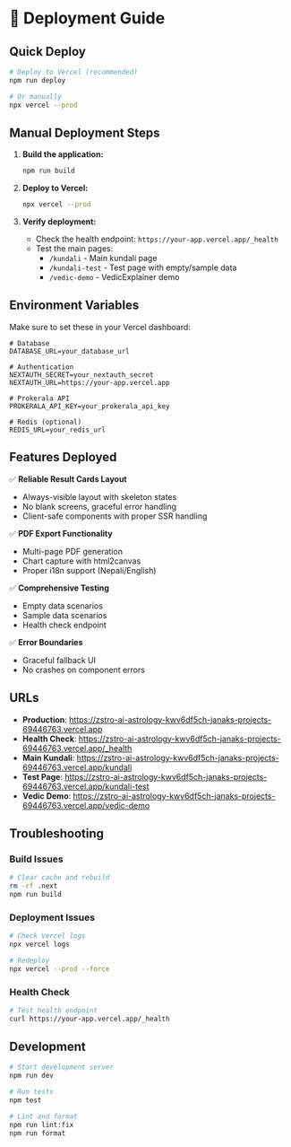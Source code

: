 # 🚀 Deployment Guide

## Quick Deploy

```bash
# Deploy to Vercel (recommended)
npm run deploy

# Or manually
npx vercel --prod
```

## Manual Deployment Steps

1. **Build the application:**
   ```bash
   npm run build
   ```

2. **Deploy to Vercel:**
   ```bash
   npx vercel --prod
   ```

3. **Verify deployment:**
   - Check the health endpoint: `https://your-app.vercel.app/_health`
   - Test the main pages:
     - `/kundali` - Main kundali page
     - `/kundali-test` - Test page with empty/sample data
     - `/vedic-demo` - VedicExplainer demo

## Environment Variables

Make sure to set these in your Vercel dashboard:

```env
# Database
DATABASE_URL=your_database_url

# Authentication
NEXTAUTH_SECRET=your_nextauth_secret
NEXTAUTH_URL=https://your-app.vercel.app

# Prokerala API
PROKERALA_API_KEY=your_prokerala_api_key

# Redis (optional)
REDIS_URL=your_redis_url
```

## Features Deployed

✅ **Reliable Result Cards Layout**
- Always-visible layout with skeleton states
- No blank screens, graceful error handling
- Client-safe components with proper SSR handling

✅ **PDF Export Functionality**
- Multi-page PDF generation
- Chart capture with html2canvas
- Proper i18n support (Nepali/English)

✅ **Comprehensive Testing**
- Empty data scenarios
- Sample data scenarios
- Health check endpoint

✅ **Error Boundaries**
- Graceful fallback UI
- No crashes on component errors

## URLs

- **Production**: https://zstro-ai-astrology-kwv6df5ch-janaks-projects-69446763.vercel.app
- **Health Check**: https://zstro-ai-astrology-kwv6df5ch-janaks-projects-69446763.vercel.app/_health
- **Main Kundali**: https://zstro-ai-astrology-kwv6df5ch-janaks-projects-69446763.vercel.app/kundali
- **Test Page**: https://zstro-ai-astrology-kwv6df5ch-janaks-projects-69446763.vercel.app/kundali-test
- **Vedic Demo**: https://zstro-ai-astrology-kwv6df5ch-janaks-projects-69446763.vercel.app/vedic-demo

## Troubleshooting

### Build Issues
```bash
# Clear cache and rebuild
rm -rf .next
npm run build
```

### Deployment Issues
```bash
# Check Vercel logs
npx vercel logs

# Redeploy
npx vercel --prod --force
```

### Health Check
```bash
# Test health endpoint
curl https://your-app.vercel.app/_health
```

## Development

```bash
# Start development server
npm run dev

# Run tests
npm test

# Lint and format
npm run lint:fix
npm run format
```

